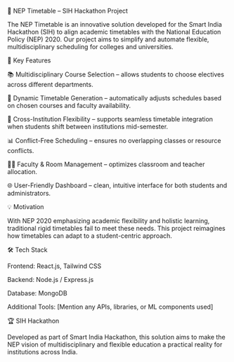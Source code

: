📝 NEP Timetable – SIH Hackathon Project

The NEP Timetable is an innovative solution developed for the Smart India Hackathon (SIH) to align academic timetables with the National Education Policy (NEP) 2020.
Our project aims to simplify and automate flexible, multidisciplinary scheduling for colleges and universities.

🚀 Key Features

📚 Multidisciplinary Course Selection – allows students to choose electives across different departments.

🔄 Dynamic Timetable Generation – automatically adjusts schedules based on chosen courses and faculty availability.

🔗 Cross-Institution Flexibility – supports seamless timetable integration when students shift between institutions mid-semester.

📊 Conflict-Free Scheduling – ensures no overlapping classes or resource conflicts.

👩‍🏫 Faculty & Room Management – optimizes classroom and teacher allocation.

🌐 User-Friendly Dashboard – clean, intuitive interface for both students and administrators.

💡 Motivation

With NEP 2020 emphasizing academic flexibility and holistic learning, traditional rigid timetables fail to meet these needs. This project reimagines how timetables can adapt to a student-centric approach.

🛠️ Tech Stack

Frontend: React.js, Tailwind CSS

Backend: Node.js / Express.js

Database: MongoDB

Additional Tools: [Mention any APIs, libraries, or ML components used]

🏆 SIH Hackathon

Developed as part of Smart India Hackathon, this solution aims to make the NEP vision of multidisciplinary and flexible education a practical reality for institutions across India.
